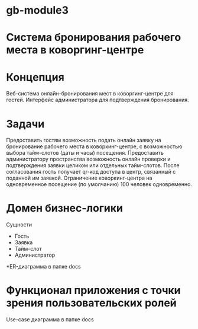 # gb-module3

# Система бронирования рабочего места в коворгинг-центре

# Концепция

Веб-система онлайн-бронирования мест в коворгинг-центре для гостей. Интерфейс администратора для подтверждения бронирования.

# Задачи

Предоставить гостям возможность подать онлайн заявку на бронирование рабочего места в коворкинг-центре, с возможностью выбора тайм-слотов (даты и часы) посещения.
Предоставить администратору пространства возможность онлайн проверки и подтверждения заявки целиком или отдельных тайм-слотов.
После согласования гость получает qr-код доступа в центр, связанный с поданной им заявкой.
Ограничение коворкинг-центра на одновременное посещение (по умолчанию) 100 человек одновременно.

# Домен бизнес-логики

Сущности
* Гость
* Заявка
* Тайм-слот
* Администратор

*ER-диаграмма в папке docs

# Функционал приложения с точки зрения пользовательских ролей

Use-case диаграмма в папке docs
